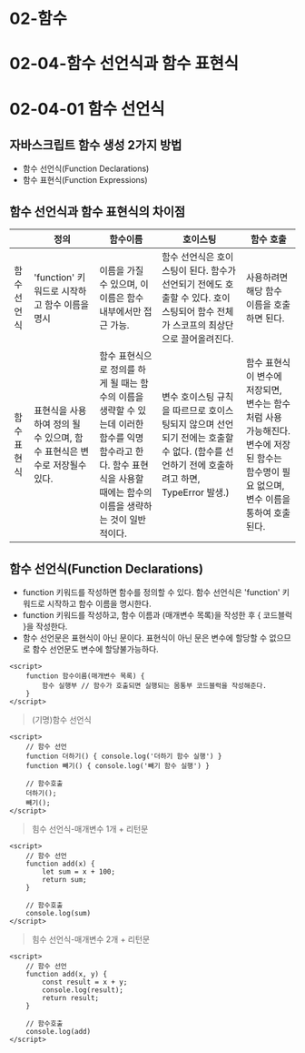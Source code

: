 # 02-함수
# 02-04-함수 선언식과 함수 표현식
# 02-04-01 함수 선언식

## 자바스크립트 함수 생성 2가지 방법
+ 함수 선언식(Function Declarations) 
+ 함수 표현식(Function Expressions)

## 함수 선언식과 함수 표현식의 차이점

|   |  정의  |  함수이름 | 호이스팅 | 함수 호출 |
|---|---|---|---|---|
| 함수 선언식 | 'function' 키워드로 시작하고 함수 이름을 명시 | 이름을 가질 수 있으며, 이 이름은 함수 내부에서만 접근 가능. | 함수 선언식은 호이스팅이 된다. 함수가 선언되기 전에도 호출할 수 있다. 호이스팅되어 함수 전체가 스코프의 최상단으로 끌어올려진다. | 사용하려면 해당 함수 이름을 호출하면 된다.  |
| 함수 표현식 | 표현식을 사용하여 정의 될 수 있으며, 함수 표현식은 변수로 저장될수 있다. | 함수 표현식으로 정의를 하게 될 때는 함수의 이름을 생략할 수 있는데 이러한 함수를 익명 함수라고 한다. 함수 표현식을 사용할 때에는 함수의 이름을 생략하는 것이 일반적이다. | 변수 호이스팅 규칙을 따르므로 호이스팅되지 않으며 선언되기 전에는 호출할 수 없다. (함수를 선언하기 전에 호출하려고 하면, TypeError 발생.) | 함수 표현식이 변수에 저장되면, 변수는 함수처럼 사용 가능해진다. 변수에 저장된 함수는 함수명이 필요 없으며, 변수 이름을 통하여 호출된다. |

## 함수 선언식(Function Declarations)
+ function 키워드를 작성하면 함수를 정의할 수 있다. 함수 선언식은 'function' 키워드로 시작하고 함수 이름을 명시한다.
+ function 키워드를 작성하고, 함수 이름과 (매개변수 목록)을 작성한 후 { 코드블럭 }을 작성한다. 
+ 함수 선언문은 표현식이 아닌 문이다. 표현식이 아닌 문은 변수에 할당할 수 없으므로 함수 선언문도 변수에 할당불가능하다.

````
<script>
    function 함수이름(매개변수 목록) {
        함수 실행부 // 함수가 호출되면 실행되는 몸통부 코드블럭을 작성해준다.
    }
</script>
````

> (기명)함수 선언식
````
<script>
    // 함수 선언
    function 더하기() { console.log('더하기 함수 실행') }
    function 빼기() { console.log('빼기 함수 실행') }

    // 함수호출
    더하기();
    빼기();
</script>
````

> 힘수 선언식-매개변수 1개 + 리턴문
````
<script>
    // 함수 선언
    function add(x) {
        let sum = x + 100;
        return sum;
    }

    // 함수호출
    console.log(sum)
</script>
````

> 힘수 선언식-매개변수 2개 + 리턴문
````
<script>
    // 함수 선언
    function add(x, y) {
        const result = x + y;
        console.log(result);
        return result;
    }

    // 함수호출
    console.log(add)
</script>
````


